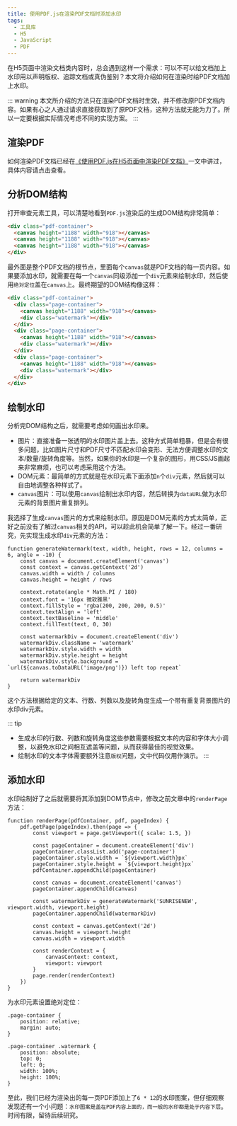 ```yaml
---
title: 使用PDF.js在渲染PDF文档时添加水印
tags:
  - 工具库
  - H5
  - JavaScript
  - PDF
---
```


在H5页面中渲染文档类内容时，总会遇到这样一个需求：可以不可以给文档加上水印用以声明版权、追踪文档或真伪鉴别？本文将介绍如何在渲染时给PDF文档加上水印。
<!-- more -->
::: warning
本文所介绍的方法只在渲染PDF文档时生效，并不修改原PDF文档内容。如果有心之人通过请求直接获取到了原PDF文档，这种方法就无能为力了。所以一定要根据实际情况考虑不同的实现方案。
:::

## 渲染PDF

如何渲染PDF文档已经在[《使用PDF.js在H5页面中渲染PDF文档》](/libraries/pdfjs/render-pdf-in-h5-using-pdfjs.md)一文中讲过，具体内容请点击查看。

## 分析DOM结构

打开审查元素工具，可以清楚地看到`PDF.js`渲染后的生成DOM结构非常简单：

``` html
<div class="pdf-container">
  <canvas height="1188" width="918"></canvas>
  <canvas height="1188" width="918"></canvas>
  <canvas height="1188" width="918"></canvas>
</div>
```

最外面是整个PDF文档的根节点，里面每个`canvas`就是PDF文档的每一页内容。如果要添加水印，就需要在每一个`canvas`同级添加一个`div`元素来绘制水印，然后使用`绝对定位`盖在`canvas`上。最终期望的DOM结构像这样：

``` html
<div class="pdf-container">
  <div class="page-container">
    <canvas height="1188" width="918"></canvas>
    <div class="watermark"></div>
  </div>
  <div class="page-container">
    <canvas height="1188" width="918"></canvas>
    <div class="watermark"></div>
  </div>
  <div class="page-container">
    <canvas height="1188" width="918"></canvas>
    <div class="watermark"></div>
  </div>
</div>
```

## 绘制水印

分析完DOM结构之后，就需要考虑如何画出水印来。

- 图片：直接准备一张透明的水印图片盖上去。这种方式简单粗暴，但是会有很多问题，比如图片尺寸和PDF尺寸不匹配水印会变形、无法方便调整水印的文本/数量/旋转角度等。当然，如果你的水印是一个复杂的图形，用CSS/JS画起来非常麻烦，也可以考虑采用这个方法。
- DOM元素：最简单的方式就是在水印元素下面添加`n`个`div`元素，然后就可以自由地调整各种样式了。
- `canvas`图片：可以使用`canvas`绘制出水印内容，然后转换为`dataURL`做为水印元素的背景图片重复排列。

我选择了生成`canvas`图片的方式来绘制水印。原因是DOM元素的方式太简单，正好之前没有了解过`canvas`相关的API，可以趁此机会简单了解一下。经过一番研究，先实现生成水印`div`元素的方法：

``` js{7,18}
function generateWatermark(text, width, height, rows = 12, columns = 6, angle = -10) {
    const canvas = document.createElement('canvas')
    const context = canvas.getContext('2d')
    canvas.width = width / columns
    canvas.height = height / rows

    context.rotate(angle * Math.PI / 180)
    context.font = '16px 微软雅黑'
    context.fillStyle = 'rgba(200, 200, 200, 0.5)'
    context.textAlign = 'left'
    context.textBaseline = 'middle'
    context.fillText(text, 0, 30)

    const watermarkDiv = document.createElement('div')
    watermarkDiv.className = 'watermark'
    watermarkDiv.style.width = width
    watermarkDiv.style.height = height
    watermarkDiv.style.background = `url(${canvas.toDataURL('image/png')}) left top repeat`

    return watermarkDiv
}
```

这个方法根据给定的文本、行数、列数以及旋转角度生成一个带有重复背景图片的水印div元素。

::: tip

- 生成水印的行数、列数和旋转角度这些参数需要根据文本的内容和字体大小调整，以避免水印之间相互遮盖等问题，从而获得最佳的视觉效果。
- 绘制水印的文本字体需要额外注意`版权`问题，文中代码仅用作演示。
:::

## 添加水印

水印绘制好了之后就需要将其添加到DOM节点中，修改之前文章中的`renderPage`方法：

``` js{5-9,14-15}
function renderPage(pdfContainer, pdf, pageIndex) {
    pdf.getPage(pageIndex).then(page => {
        const viewport = page.getViewport({ scale: 1.5, })

        const pageContainer = document.createElement('div')
        pageContainer.classList.add('page-container')
        pageContainer.style.width = `${viewport.width}px`
        pageContainer.style.height = `${viewport.height}px`
        pdfContainer.appendChild(pageContainer)

        const canvas = document.createElement('canvas')
        pageContainer.appendChild(canvas)

        const watermarkDiv = generateWatermark('SUNRISENEW', viewport.width, viewport.height)
        pageContainer.appendChild(watermarkDiv)

        const context = canvas.getContext('2d')
        canvas.height = viewport.height
        canvas.width = viewport.width

        const renderContext = {
            canvasContext: context,
            viewport: viewport
        }
        page.render(renderContext)
    })
}
```

为水印元素设置绝对定位：

``` css{2,7}
.page-container {
    position: relative;
    margin: auto;
}

.page-container .watermark {
    position: absolute;
    top: 0;
    left: 0;
    width: 100%;
    height: 100%;
}
```

至此，我们已经为渲染出的每一页PDF添加上了`6 * 12`的水印图案，但仔细观察发现还有一个小问题：`水印图案是盖在PDF内容上面的，而一般的水印都是处于内容下层`。时间有限，留待后续研究。
